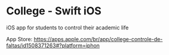 # College - Swift iOS

iOS app for students to control their academic life

App Store: https://apps.apple.com/br/app/college-controle-de-faltas/id1508371263#?platform=iphon

